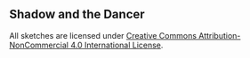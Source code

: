 ## Shadow and the Dancer


All sketches are licensed under [Creative Commons Attribution-NonCommercial 4.0 International License](https://creativecommons.org/licenses/by-nc/4.0/).
